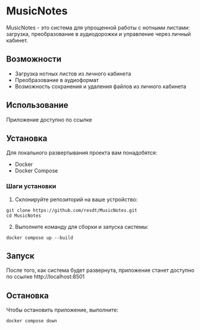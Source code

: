 # MusicNotes
MusicNotes - это система для упрощенной работы с нотными листами: загрузка, преобразование в аудиодорожки и управление через личный кабинет.

## Возможности
- Загрузка нотных листов из личного кабинета
- Преобразование в аудиоформат
- Возможность сохранения и удаления файлов из личного кабинета

## Использование
Приложение доступно по ссылке

## Установка
Для локального развертывания проекта вам понадобятся:
- Docker
- Docker Compose

### Шаги установки
1. Склонируйте репозиторий на ваше устройство:
```shell
git clone https://github.com/resdt/MusicNotes.git
cd MusicNotes
```

2. Выполните команду для сборки и запуска системы:
```shell
docker compose up --build
```

## Запуск
После того, как система будет развернута, приложение станет доступно по ссылке http://localhost:8501

## Остановка
Чтобы остановить приложение, выполните:
```shell
docker compose down
```
